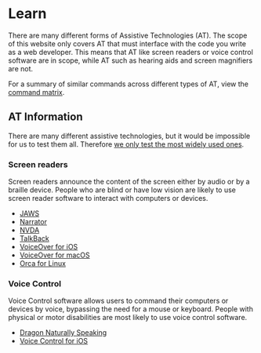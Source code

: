# Learn

There are many different forms of Assistive Technologies (AT). The scope of this website only covers AT that must interface with the code you write as a web developer. This means that AT like screen readers or voice control software are in scope, while AT such as hearing aids and screen magnifiers are not.

For a summary of similar commands across different types of AT, view the [command matrix](/learn/commands).

## AT Information

There are many different assistive technologies, but it would be impossible for us to test them all. Therefore [we only test the most widely used ones](/faq#what-assistive-technologies-are-in-scope%3F).

### Screen readers

Screen readers announce the content of the screen either by audio or by a braille device. People who are blind or have low vision are likely to use screen reader software to interact with computers or devices.

* [JAWS](/learn/at/jaws)
* [Narrator](/learn/at/narrator)
* [NVDA](/learn/at/nvda)
* [TalkBack](/learn/at/talkback)
* [VoiceOver for iOS](/learn/at/vo_ios)
* [VoiceOver for macOS](/learn/at/vo_macos)
* [Orca for Linux](/learn/at/orca)

### Voice Control

Voice Control software allows users to command their computers or devices by voice, bypassing the need for a mouse or keyboard. People with physical or motor disabilities are most likely to use voice control software.

* [Dragon Naturally Speaking](/learn/at/dragon)
* [Voice Control for iOS](/learn/at/vc_ios)

